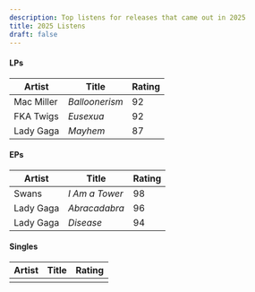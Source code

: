 ```yaml
---
description: Top listens for releases that came out in 2025
title: 2025 Listens
draft: false
---
```

#### LPs

| Artist     | Title          | Rating |
| ---------- | -------------- | ------ |
| Mac Miller | *Balloonerism* | 92     |
| FKA Twigs  | *Eusexua*      | 92     |
| Lady Gaga  | *Mayhem*       | 87     |

#### EPs

| Artist    | Title          | Rating |
| --------- | -------------- | ------ |
| Swans     | *I Am a Tower* | 98     |
| Lady Gaga | *Abracadabra*  | 96     |
| Lady Gaga | *Disease*      | 94     |

#### Singles

| Artist | Title | Rating |
| ------ | ----- | ------ |
|        |       |        |


